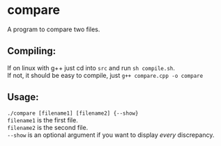 # compare
A program to compare two files. <br>
## Compiling:
If on linux with g++ just cd into `src` and run `sh compile.sh`. <br>
If not, it should be easy to compile, just `g++ compare.cpp -o compare`
## Usage: 
`./compare [filename1] [filename2] {--show}` <br>
`filename1` is the first file. <br>
`filename2` is the second file. <br>
`--show` is an optional argument if you want to display *every* discrepancy.


